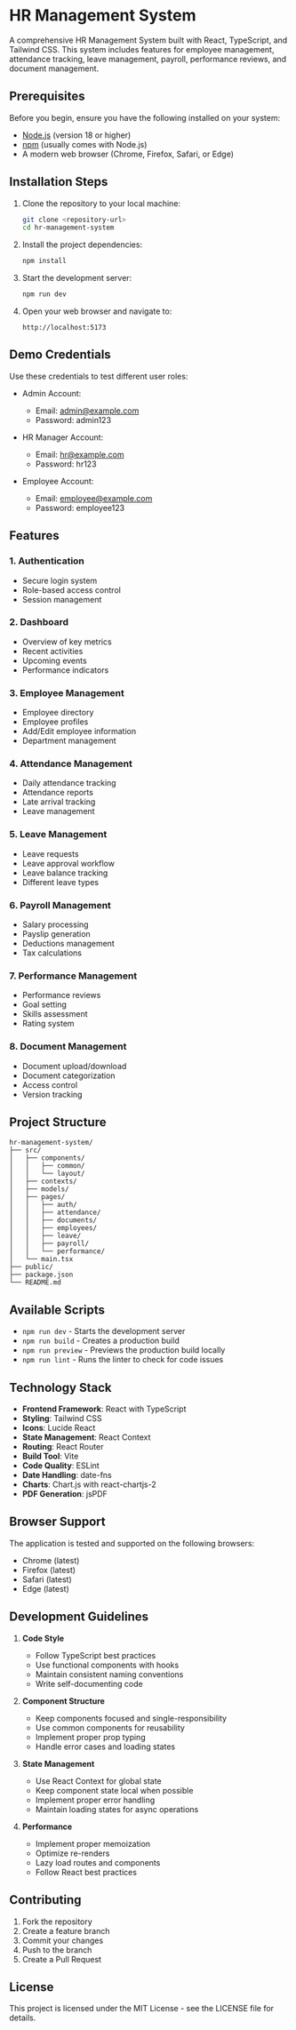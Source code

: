 # HR Management System

A comprehensive HR Management System built with React, TypeScript, and Tailwind CSS. This system includes features for employee management, attendance tracking, leave management, payroll, performance reviews, and document management.

## Prerequisites

Before you begin, ensure you have the following installed on your system:
- [Node.js](https://nodejs.org/) (version 18 or higher)
- [npm](https://www.npmjs.com/) (usually comes with Node.js)
- A modern web browser (Chrome, Firefox, Safari, or Edge)

## Installation Steps

1. Clone the repository to your local machine:
   ```bash
   git clone <repository-url>
   cd hr-management-system
   ```

2. Install the project dependencies:
   ```bash
   npm install
   ```

3. Start the development server:
   ```bash
   npm run dev
   ```

4. Open your web browser and navigate to:
   ```
   http://localhost:5173
   ```

## Demo Credentials

Use these credentials to test different user roles:

- Admin Account:
  - Email: admin@example.com
  - Password: admin123

- HR Manager Account:
  - Email: hr@example.com
  - Password: hr123

- Employee Account:
  - Email: employee@example.com
  - Password: employee123

## Features

### 1. Authentication
- Secure login system
- Role-based access control
- Session management

### 2. Dashboard
- Overview of key metrics
- Recent activities
- Upcoming events
- Performance indicators

### 3. Employee Management
- Employee directory
- Employee profiles
- Add/Edit employee information
- Department management

### 4. Attendance Management
- Daily attendance tracking
- Attendance reports
- Late arrival tracking
- Leave management

### 5. Leave Management
- Leave requests
- Leave approval workflow
- Leave balance tracking
- Different leave types

### 6. Payroll Management
- Salary processing
- Payslip generation
- Deductions management
- Tax calculations

### 7. Performance Management
- Performance reviews
- Goal setting
- Skills assessment
- Rating system

### 8. Document Management
- Document upload/download
- Document categorization
- Access control
- Version tracking

## Project Structure

```
hr-management-system/
├── src/
│   ├── components/
│   │   ├── common/
│   │   └── layout/
│   ├── contexts/
│   ├── models/
│   ├── pages/
│   │   ├── auth/
│   │   ├── attendance/
│   │   ├── documents/
│   │   ├── employees/
│   │   ├── leave/
│   │   ├── payroll/
│   │   └── performance/
│   └── main.tsx
├── public/
├── package.json
└── README.md
```

## Available Scripts

- `npm run dev` - Starts the development server
- `npm run build` - Creates a production build
- `npm run preview` - Previews the production build locally
- `npm run lint` - Runs the linter to check for code issues

## Technology Stack

- **Frontend Framework**: React with TypeScript
- **Styling**: Tailwind CSS
- **Icons**: Lucide React
- **State Management**: React Context
- **Routing**: React Router
- **Build Tool**: Vite
- **Code Quality**: ESLint
- **Date Handling**: date-fns
- **Charts**: Chart.js with react-chartjs-2
- **PDF Generation**: jsPDF

## Browser Support

The application is tested and supported on the following browsers:
- Chrome (latest)
- Firefox (latest)
- Safari (latest)
- Edge (latest)

## Development Guidelines

1. **Code Style**
   - Follow TypeScript best practices
   - Use functional components with hooks
   - Maintain consistent naming conventions
   - Write self-documenting code

2. **Component Structure**
   - Keep components focused and single-responsibility
   - Use common components for reusability
   - Implement proper prop typing
   - Handle error cases and loading states

3. **State Management**
   - Use React Context for global state
   - Keep component state local when possible
   - Implement proper error handling
   - Maintain loading states for async operations

4. **Performance**
   - Implement proper memoization
   - Optimize re-renders
   - Lazy load routes and components
   - Follow React best practices

## Contributing

1. Fork the repository
2. Create a feature branch
3. Commit your changes
4. Push to the branch
5. Create a Pull Request

## License

This project is licensed under the MIT License - see the LICENSE file for details.